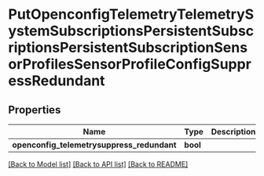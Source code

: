 # PutOpenconfigTelemetryTelemetrySystemSubscriptionsPersistentSubscriptionsPersistentSubscriptionSensorProfilesSensorProfileConfigSuppressRedundant

## Properties
Name | Type | Description | Notes
------------ | ------------- | ------------- | -------------
**openconfig_telemetrysuppress_redundant** | **bool** |  | [optional] 

[[Back to Model list]](../README.md#documentation-for-models) [[Back to API list]](../README.md#documentation-for-api-endpoints) [[Back to README]](../README.md)


